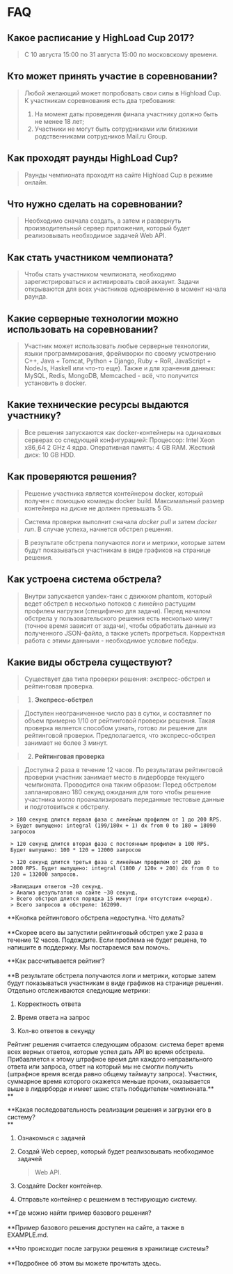 
FAQ
===

Какое расписание у HighLoad Cup 2017?
----------------------------------------
> С 10 августа 15:00 по 31 августа 15:00 по московскому времени.

Кто может принять участие в соревновании?
---------------------------------------------
> Любой желающий может попробовать свои силы в Highload Cup. К участникам соревнования есть два требования:
> 1.  На момент даты проведения финала участнику должно быть не менее 18 лет;
> 2.  Участники не могут быть сотрудниками или близкими родственниками сотрудников Mail.ru Group.

Как проходят раунды HighLoad Cup?
--------------------------
> Раунды чемпионата проходят на сайте Highload Cup в режиме онлайн.

Что нужно сделать на соревновании?
----------------------------------

> Необходимо сначала создать, а затем и развернуть производительный сервер приложения, который будет реализовывать необходимое задачей Web API.

Как стать участником чемпионата?
--------------------------------

> Чтобы стать участником чемпионата, необходимо зарегистрироваться и активировать свой аккаунт. Задачи открываются для всех участников
одновременно в момент начала раунда.

Какие серверные технологии можно использовать на соревновании?
--------------------------------------------------------------

> Участник может использовать любые серверные технологии, языки программирования, фреймворки по своему усмотрению 
> C++, Java + Tomcat, Python + Django, Ruby + RoR, JavaScript + NodeJs, Haskell или что-то
еще).
> Также и для хранения данных: MySQL, Redis, MongoDB, Memcached - всё, что получится установить в docker.

Какие технические ресурсы выдаются участнику?
---------------------------------------------

> Все решения запускаются как docker-контейнеры на одинаковых серверах со
следующей конфигурацией:
Процессор: Intel Xeon x86_64 2 GHz 4 ядра. Оперативная память: 4 GB
RAM. Жесткий диск: 10 GB HDD.

Как проверяются решения?
------------------------
> Решение участника является контейнером docker, который получен с
помощью команды docker build. Максимальный размер контейнера на диске не
должен превышать 5 Gb.

> Система проверки выполнит сначала *docker pull* и затем *docker run*. В
случае успеха, начнется обстрел решения.

> В результате обстрела получаются логи и метрики, которые затем будут
показываться участникам в виде графиков на странице решения.

Как устроена система обстрела?
------------------------------

> Внутри запускается yandex-танк с движком phantom, который ведет
обстрел в несколько потоков с линейно растущим профилем нагрузки
(специфично для задачи). Перед началом обстрела у пользовательского
решения есть несколько минут (точное время зависит от задачи), чтобы
обработать данные из полученного JSON-файла, а также успеть прогреться.
Корректная работа с этими данными - необходимое условие победы.

Какие виды обстрела существуют?
-------------------------------
> Существует два типа проверки решения: экспресс-обстрел и рейтинговая
проверка.

> 1. __Экспресс-обстрел__

> Доступен неограниченное число раз в сутки, и составляет по объем примерно 1/10 от рейтинговой проверки решения. 
> Такая проверка является способом узнать, готово ли решение для рейтинговой проверки. 
> Предполагается, что экспресс-обстрел занимает не более 3 минут.

> 2. __Рейтинговая проверка__
     
> Доступна 2 раза в течение 12 часов. По результатам рейтинговой проверки участник занимает место в лидерборде текущего чемпионата. 
> Проводится она таким образом: 
> Перед обстрелом запланировано 180 секунд ожидания для того чтобы решение участника могло проанализировать переданные тестовые данные и подготовиться к обстрелу.
     
     > 180 секунд длится первая фаза с линейным профилем от 1 до 200 RPS.
     > Будет выпущено: integral (199/180x + 1) dx from 0 to 180 = 18090
     запросов
     
     > 120 секунд длится вторая фаза с постоянным профилем в 100 RPS.
     Будет выпущено: 100 * 120 = 12000 запросов
    
     > 120 секунд длится третья фаза с линейным профилем от 200 до
     2000 RPS. Будет выпущено: integral (1800 / 120x + 200) dx from 0 to
     120 = 132000 запросов.
     
     >Валидация ответов ~20 секунд.
     > Анализ результатов на сайте ~30 секунд.
     > Всего обстрел длится порядка 15 минут (при отсутствии очереди).
     > Всего запросов в обстреле: 162090.

**Кнопка рейтингового обстрела недоступна. Что делать?\
\
**Скорее всего вы запустили рейтинговый обстрел уже 2 раза в течение 12
часов. Подождите. Если проблема не будет решена, то напишите в
поддержку. Мы постараемся вам помочь.

**Как рассчитывается рейтинг?\
\
**В результате обстрела получаются логи и метрики, которые затем будут
показываться участникам в виде графиков на странице решения. Отдельно
отслеживаются следующие метрики:

1.  Корректность ответа

2.  Время ответа на запрос

3.  Кол-во ответов в секунду

Рейтинг решения считается следующим образом: система берет время всех
верных ответов, которые успел дать API во время обстрела. Прибавляется к
этому штрафное время для каждого неправильного ответа или запроса, ответ
на который мы не смогли получить (штрафное время всегда равно общему
таймауту запроса). Участник, суммарное время которого окажется меньше
прочих, оказывается выше в лидерборде и имеет шанс стать победителем
чемпионата.**\
**

**Какая последовательность реализации решения и загрузки его в систему?\
**

1.  Ознакомься с задачей

2.  Создай Web сервер, который будет реализовывать необходимое задачей
    > Web API.

3.  Создайте Docker контейнер.

4.  Отправьте контейнер с решением в тестирующую систему.

**Где можно найти пример базового решения?\
\
**Пример базового решения доступен на сайте, а также в EXAMPLE.md.

**Что происходит после загрузки решения в хранилище системы?\
\
**Подробнее об этом вы можете прочитать здесь.
